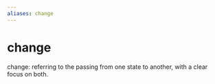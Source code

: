 ```yaml
---
aliases: change
---
```

# change

change: referring to the passing from one state to another, with a clear focus on
                    both.
> 
